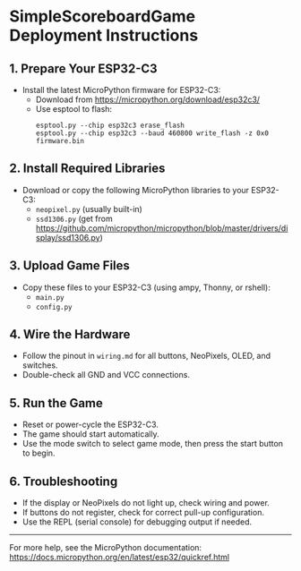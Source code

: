 # SimpleScoreboardGame Deployment Instructions

## 1. Prepare Your ESP32-C3

- Install the latest MicroPython firmware for ESP32-C3:
  - Download from https://micropython.org/download/esp32c3/
  - Use esptool to flash:
    ```
    esptool.py --chip esp32c3 erase_flash
    esptool.py --chip esp32c3 --baud 460800 write_flash -z 0x0 firmware.bin
    ```

## 2. Install Required Libraries

- Download or copy the following MicroPython libraries to your ESP32-C3:
  - `neopixel.py` (usually built-in)
  - `ssd1306.py` (get from https://github.com/micropython/micropython/blob/master/drivers/display/ssd1306.py)

## 3. Upload Game Files

- Copy these files to your ESP32-C3 (using ampy, Thonny, or rshell):
  - `main.py`
  - `config.py`

## 4. Wire the Hardware

- Follow the pinout in `wiring.md` for all buttons, NeoPixels, OLED, and switches.
- Double-check all GND and VCC connections.

## 5. Run the Game

- Reset or power-cycle the ESP32-C3.
- The game should start automatically.
- Use the mode switch to select game mode, then press the start button to begin.

## 6. Troubleshooting

- If the display or NeoPixels do not light up, check wiring and power.
- If buttons do not register, check for correct pull-up configuration.
- Use the REPL (serial console) for debugging output if needed.

---

For more help, see the MicroPython documentation: https://docs.micropython.org/en/latest/esp32/quickref.html
